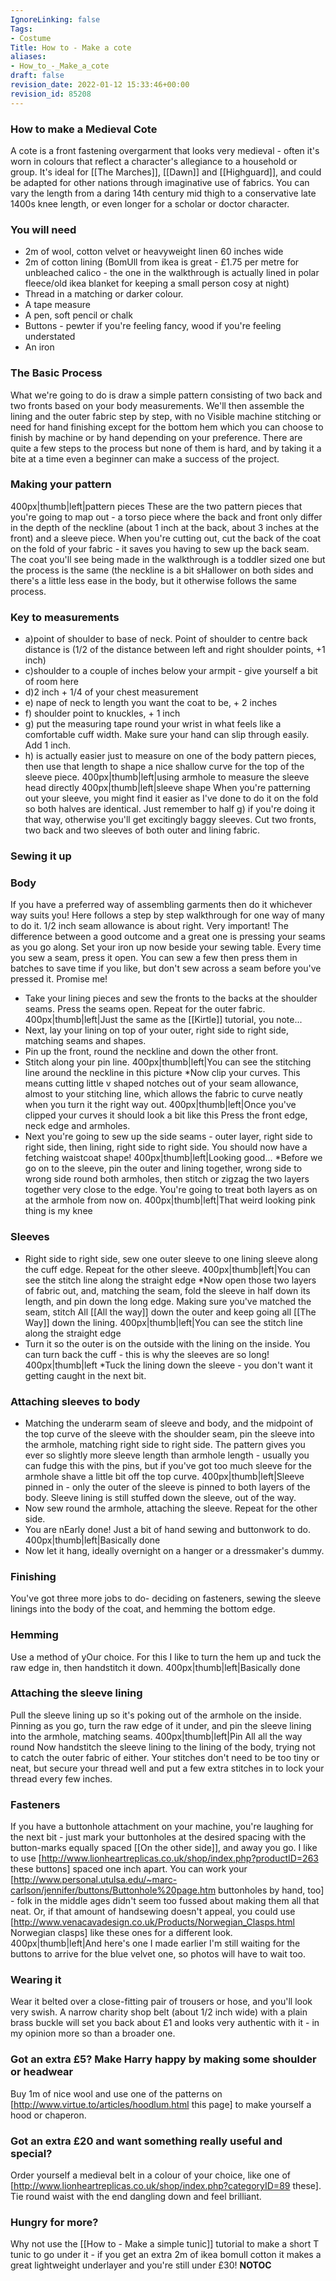 ```yaml
---
IgnoreLinking: false
Tags:
- Costume
Title: How to - Make a cote
aliases:
- How_to_-_Make_a_cote
draft: false
revision_date: 2022-01-12 15:33:46+00:00
revision_id: 85208
---
```


### How to make a Medieval Cote
A cote is a front fastening overgarment that looks very medieval - often it's worn in colours that reflect a character's allegiance to a household or group. It's ideal for [[The Marches]], [[Dawn]] and [[Highguard]], and could be adapted for other nations through imaginative use of fabrics. You can vary the length from a daring 14th century mid thigh to a conservative late 1400s knee length, or even longer for a scholar or doctor character. 
### You will need
* 2m of wool, cotton velvet or heavyweight linen 60 inches wide 
* 2m of cotton lining (BomUll from ikea is great - £1.75 per metre for unbleached calico - the one in the walkthrough is actually lined in polar fleece/old ikea blanket for keeping a small person cosy at night)
* Thread in a matching or darker colour. 
* A tape measure
* A pen, soft pencil or chalk 
* Buttons - pewter if you're feeling fancy, wood if you're feeling understated
* An iron
### The Basic Process
What we're going to do is draw a simple pattern consisting of two back and two fronts based on your body measurements. We'll then assemble the lining and the outer fabric step by step, with no Visible machine stitching or need for hand finishing except for the bottom hem which you can choose to finish by machine or by hand depending on your preference. There are quite a few steps to the process but none of them is hard, and by taking it a bite at a time even a beginner can make a success of the project.
### Making your pattern
400px|thumb|left|pattern pieces 
These are the two pattern pieces that you're going to map out - a torso piece where the back and front only differ in the depth of the neckline (about 1 inch at the back, about 3 inches at the front) and a sleeve piece. 
When you're cutting out, cut the back of the coat on the fold of your fabric - it saves you having to sew up the back seam. 
The coat you'll see being made in the walkthrough is a toddler sized one but the process is the same (the neckline is a bit sHallower on both sides and there's a little less ease in the body, but it otherwise follows the same process. 
### Key to measurements
* a)point of shoulder to base of neck. Point of shoulder to centre back distance is (1/2 of the distance between left and right shoulder points, +1 inch)
* c)shoulder to a couple of inches below your armpit - give yourself a bit of room here
* d)2 inch + 1/4 of your chest measurement
* e) nape of neck to length you want the coat to be, + 2 inches
* f) shoulder point to knuckles, + 1 inch
* g) put the measuring tape round your wrist in what feels like a comfortable cuff width. Make sure your hand can slip through easily. Add 1 inch.
* h) is actually easier just to measure on one of the body pattern pieces, then use that length to shape a nice shallow curve for the top of the sleeve piece. 
400px|thumb|left|using armhole to measure the sleeve head directly 
400px|thumb|left|sleeve shape 
When you're patterning out your sleeve, you might find it easier as I've done to do it on the fold so both halves are identical. Just remember to half g) if you're doing it that way, otherwise you'll get excitingly baggy sleeves.
Cut two fronts, two back and two sleeves of both outer and lining fabric. 
### Sewing it up
### Body
If you have a preferred way of assembling garments then do it whichever way suits you! Here follows a step by step walkthrough for one way of many to do it. 1/2 inch seam allowance is about right. 
Very important! The difference between a good outcome and a great one is pressing your seams as you go along. 
Set your iron up now beside your sewing table. Every time you sew a seam, press it open. You can sew a few then press them in batches to save time if you like, but don't sew across a seam before you've pressed it. Promise me! 
* Take your lining pieces and sew the fronts to the backs at the shoulder seams. Press the seams open. Repeat for the outer fabric.
400px|thumb|left|Just the same as the [[Kirtle]] tutorial, you note... 
* Next, lay your lining on top of your outer, right side to right side, matching seams and shapes. 
* Pin up the front, round the neckline and down the other front. 
* Stitch along your pin line.
400px|thumb|left|You can see the stitching line around the neckline in this picture 
*Now clip your curves. This means cutting little v shaped notches out of your seam allowance, almost to your stitching line, which allows the fabric to curve neatly when you turn it the right way out. 
400px|thumb|left|Once you've clipped your curves it should look a bit like this 
Press the front edge, neck edge and armholes. 
* Next you're going to sew up the side seams - outer layer, right side to right side, then lining, right side to right side. You should now have a fetching waistcoat shape!
400px|thumb|left|Looking good...
*Before we go on to the sleeve, pin the outer and lining together, wrong side to wrong side round both armholes, then stitch or zigzag the two layers together very close to the edge. You're going to treat both layers as on at the armhole from now on.
400px|thumb|left|That weird looking pink thing is my knee
### Sleeves
* Right side to right side, sew one outer sleeve to one lining sleeve along the cuff edge. Repeat for the other sleeve.
400px|thumb|left|You can see the stitch line along the straight edge 
*Now open those two layers of fabric out, and, matching the seam, fold the sleeve in half down its length, and pin down the long edge. Making sure you've matched the seam, stitch All [[All the way]] down the outer and keep going all [[The Way]] down the lining.
400px|thumb|left|You can see the stitch line along the straight edge 
* Turn it so the outer is on the outside with the lining on the inside. You can turn back the cuff - this is why the sleeves are so long!
400px|thumb|left 
*Tuck the lining down the sleeve - you don't want it getting caught in the next bit.
### Attaching sleeves to body
* Matching the underarm seam of sleeve and body, and the midpoint of the top curve of the sleeve with the shoulder seam, pin the sleeve into the armhole, matching right side to right side. The pattern gives you ever so slightly more sleeve length than armhole length - usually you can fudge this with the pins, but if you've got too much sleeve for the armhole shave a little bit off the top curve. 
400px|thumb|left|Sleeve pinned in - only the outer of the sleeve is pinned to both layers of the body. Sleeve lining is still stuffed down the sleeve, out of the way. 
*  Now sew round the armhole, attaching the sleeve. Repeat for the other side. 
* You are nEarly done! Just a bit of hand sewing and buttonwork to do. 
400px|thumb|left|Basically done
* Now let it hang, ideally overnight on a hanger or a dressmaker's dummy.
### Finishing
You've got three more jobs to do- deciding on fasteners, sewing the sleeve linings into the body of the coat, and hemming the bottom edge.
### Hemming
Use a method of yOur choice. For this I like to turn the hem up and tuck the raw edge in, then handstitch it down. 
400px|thumb|left|Basically done
### Attaching the sleeve lining
Pull the sleeve lining up so it's poking out of the armhole on the inside. Pinning as you go, turn the raw edge of it under, and pin the sleeve lining into the armhole, matching seams. 
400px|thumb|left|Pin All all the way round
Now handstitch the sleeve lining to the lining of the body, trying not to catch the outer fabric of either. Your stitches don't need to be too tiny or neat, but secure your thread well and put a few extra stitches in to lock your thread every few inches.
### Fasteners
If you have a buttonhole attachment on your machine, you're laughing for the next bit - just mark your buttonholes at the desired spacing with the button-marks equally spaced [[On the other side]], and away you go. I like to use [http://www.lionheartreplicas.co.uk/shop/index.php?productID=263 these buttons] spaced one inch apart.
You can work your [http://www.personal.utulsa.edu/~marc-carlson/jennifer/buttons/Buttonhole%20page.htm buttonholes by hand, too] - folk in the middle ages didn't seem too fussed about making them all that neat. Or, if that amount of handsewing doesn't appeal, you could use [http://www.venacavadesign.co.uk/Products/Norwegian_Clasps.html Norwegian clasps] like these ones for a different look.
400px|thumb|left|And here's one I made earlier
I'm still waiting for the buttons to arrive for the blue velvet one, so photos will have to wait too.
### Wearing it
Wear it belted over a close-fitting pair of trousers or hose, and you'll look very swish. A narrow charity shop belt (about 1/2 inch wide) with a plain brass buckle will set you back about £1 and looks very authentic with it - in my opinion more so than a broader one. 
### Got an extra £5? Make Harry happy by making some shoulder or headwear
Buy 1m of nice wool and use one of the patterns on [http://www.virtue.to/articles/hoodlum.html this page]  to make yourself a hood or chaperon.
### Got an extra £20 and want something really useful and special?
Order yourself a medieval belt in a colour of your choice, like one of [http://www.lionheartreplicas.co.uk/shop/index.php?categoryID=89 these]. Tie round waist with the end dangling down and feel brilliant.
### Hungry for more?
Why not use the [[How to - Make a simple tunic]] tutorial to make a short T tunic to go under it - if you get an extra 2m of ikea bomull cotton it makes a great lightweight underlayer and you're still under £30!
__NOTOC__